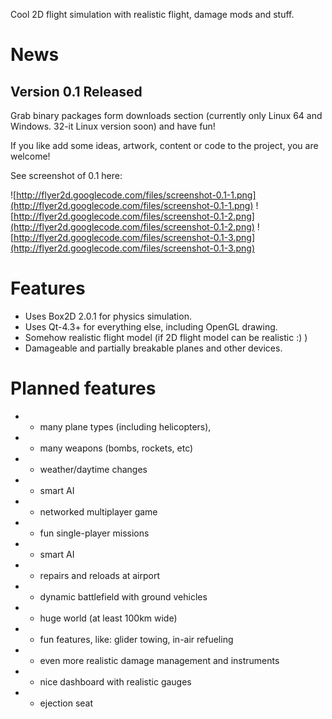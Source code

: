 Cool 2D flight simulation with realistic flight, damage mods and stuff.

# News #

## Version 0.1 Released ##

Grab binary packages form downloads section (currently only Linux 64 and Windows. 32-it Linux version soon) and have fun!

If you like add some ideas, artwork, content or code to the project, you are welcome!

See screenshot of 0.1 here:

![http://flyer2d.googlecode.com/files/screenshot-0.1-1.png](http://flyer2d.googlecode.com/files/screenshot-0.1-1.png)
![http://flyer2d.googlecode.com/files/screenshot-0.1-2.png](http://flyer2d.googlecode.com/files/screenshot-0.1-2.png)
![http://flyer2d.googlecode.com/files/screenshot-0.1-3.png](http://flyer2d.googlecode.com/files/screenshot-0.1-3.png)

# Features #

  * Uses Box2D 2.0.1 for physics simulation.
  * Uses Qt-4.3+ for everything else, including OpenGL drawing.
  * Somehow realistic flight model (if 2D flight model can be realistic :) )
  * Damageable and partially breakable planes and other devices.

# Planned features #

  * - many plane types (including helicopters),
  * - many weapons (bombs, rockets, etc)
  * - weather/daytime changes
  * - smart AI
  * - networked multiplayer game
  * - fun single-player missions
  * - smart AI
  * + repairs and reloads at airport
  * - dynamic battlefield with ground vehicles
  * - huge world (at least 100km wide)
  * - fun features, like: glider towing, in-air refueling
  * - even more realistic damage management and instruments
  * - nice dashboard with realistic gauges
  * - ejection seat